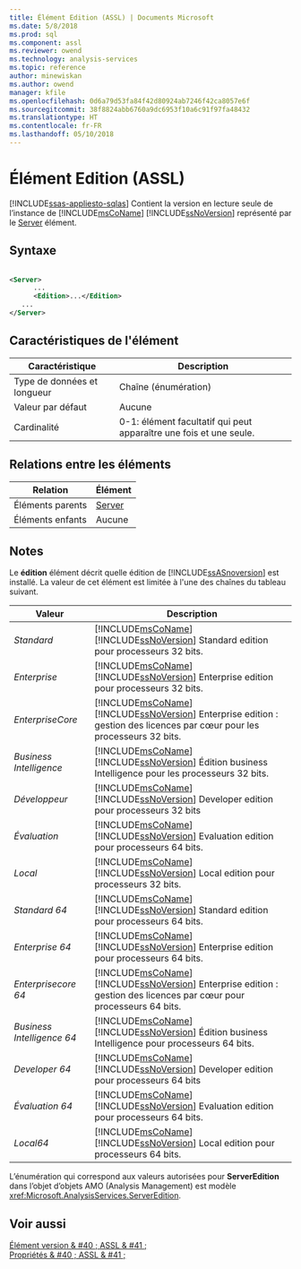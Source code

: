 ```yaml
---
title: Élément Edition (ASSL) | Documents Microsoft
ms.date: 5/8/2018
ms.prod: sql
ms.component: assl
ms.reviewer: owend
ms.technology: analysis-services
ms.topic: reference
author: minewiskan
ms.author: owend
manager: kfile
ms.openlocfilehash: 0d6a79d53fa84f42d80924ab7246f42ca8057e6f
ms.sourcegitcommit: 38f8824abb6760a9dc6953f10a6c91f97fa48432
ms.translationtype: HT
ms.contentlocale: fr-FR
ms.lasthandoff: 05/10/2018
---
```

# <a name="edition-element-assl"></a>Élément Edition (ASSL)
[!INCLUDE[ssas-appliesto-sqlas](../../../includes/ssas-appliesto-sqlas.md)]
  Contient la version en lecture seule de l’instance de [!INCLUDE[msCoName](../../../includes/msconame-md.md)] [!INCLUDE[ssNoVersion](../../../includes/ssnoversion-md.md)] représenté par le [Server](../../../analysis-services/scripting/objects/server-element-assl.md) élément.  
  
## <a name="syntax"></a>Syntaxe  
  
```xml  
  
<Server>  
      ...  
      <Edition>...</Edition>  
   ...  
</Server>  
```  
  
## <a name="element-characteristics"></a>Caractéristiques de l'élément  
  
|Caractéristique|Description|  
|--------------------|-----------------|  
|Type de données et longueur|Chaîne (énumération)|  
|Valeur par défaut|Aucune|  
|Cardinalité|0-1: élément facultatif qui peut apparaître une fois et une seule.|  
  
## <a name="element-relationships"></a>Relations entre les éléments  
  
|Relation|Élément|  
|------------------|-------------|  
|Éléments parents|[Server](../../../analysis-services/scripting/objects/server-element-assl.md)|  
|Éléments enfants|Aucune|  
  
## <a name="remarks"></a>Notes  
 Le **édition** élément décrit quelle édition de [!INCLUDE[ssASnoversion](../../../includes/ssasnoversion-md.md)] est installé. La valeur de cet élément est limitée à l'une des chaînes du tableau suivant.  
  
|Valeur| Description|  
|-----------|-----------------|  
|*Standard*|[!INCLUDE[msCoName](../../../includes/msconame-md.md)][!INCLUDE[ssNoVersion](../../../includes/ssnoversion-md.md)] Standard edition pour processeurs 32 bits.|  
|*Enterprise*|[!INCLUDE[msCoName](../../../includes/msconame-md.md)][!INCLUDE[ssNoVersion](../../../includes/ssnoversion-md.md)] Enterprise edition pour processeurs 32 bits.|  
|*EnterpriseCore*|[!INCLUDE[msCoName](../../../includes/msconame-md.md)][!INCLUDE[ssNoVersion](../../../includes/ssnoversion-md.md)] Enterprise edition : gestion des licences par cœur pour les processeurs 32 bits.|  
|*Business Intelligence*|[!INCLUDE[msCoName](../../../includes/msconame-md.md)][!INCLUDE[ssNoVersion](../../../includes/ssnoversion-md.md)] Édition business Intelligence pour les processeurs 32 bits.|  
|*Développeur*|[!INCLUDE[msCoName](../../../includes/msconame-md.md)][!INCLUDE[ssNoVersion](../../../includes/ssnoversion-md.md)] Developer edition pour processeurs 32 bits|  
|*Évaluation*|[!INCLUDE[msCoName](../../../includes/msconame-md.md)][!INCLUDE[ssNoVersion](../../../includes/ssnoversion-md.md)] Evaluation edition pour processeurs 64 bits.|  
|*Local*|[!INCLUDE[msCoName](../../../includes/msconame-md.md)][!INCLUDE[ssNoVersion](../../../includes/ssnoversion-md.md)] Local edition pour processeurs 32 bits.|  
|*Standard 64*|[!INCLUDE[msCoName](../../../includes/msconame-md.md)][!INCLUDE[ssNoVersion](../../../includes/ssnoversion-md.md)] Standard edition pour processeurs 64 bits.|  
|*Enterprise 64*|[!INCLUDE[msCoName](../../../includes/msconame-md.md)][!INCLUDE[ssNoVersion](../../../includes/ssnoversion-md.md)] Enterprise edition pour processeurs 64 bits.|  
|*Enterprisecore 64*|[!INCLUDE[msCoName](../../../includes/msconame-md.md)][!INCLUDE[ssNoVersion](../../../includes/ssnoversion-md.md)] Enterprise edition : gestion des licences par cœur pour processeurs 64 bits.|  
|*Business Intelligence 64*|[!INCLUDE[msCoName](../../../includes/msconame-md.md)][!INCLUDE[ssNoVersion](../../../includes/ssnoversion-md.md)] Édition business Intelligence pour processeurs 64 bits.|  
|*Developer 64*|[!INCLUDE[msCoName](../../../includes/msconame-md.md)][!INCLUDE[ssNoVersion](../../../includes/ssnoversion-md.md)] Developer edition pour processeurs 64 bits|  
|*Évaluation 64*|[!INCLUDE[msCoName](../../../includes/msconame-md.md)][!INCLUDE[ssNoVersion](../../../includes/ssnoversion-md.md)] Evaluation edition pour processeurs 64 bits.|  
|*Local64*|[!INCLUDE[msCoName](../../../includes/msconame-md.md)][!INCLUDE[ssNoVersion](../../../includes/ssnoversion-md.md)] Local edition pour processeurs 64 bits.|  
  
 L’énumération qui correspond aux valeurs autorisées pour **ServerEdition** dans l’objet d’objets AMO (Analysis Management) est modèle <xref:Microsoft.AnalysisServices.ServerEdition>.  
  
## <a name="see-also"></a>Voir aussi  
 [Élément version & #40 ; ASSL & #41 ;](../../../analysis-services/scripting/properties/version-element-assl.md)   
 [Propriétés & #40 ; ASSL & #41 ;](../../../analysis-services/scripting/properties/properties-assl.md)  
  
  
